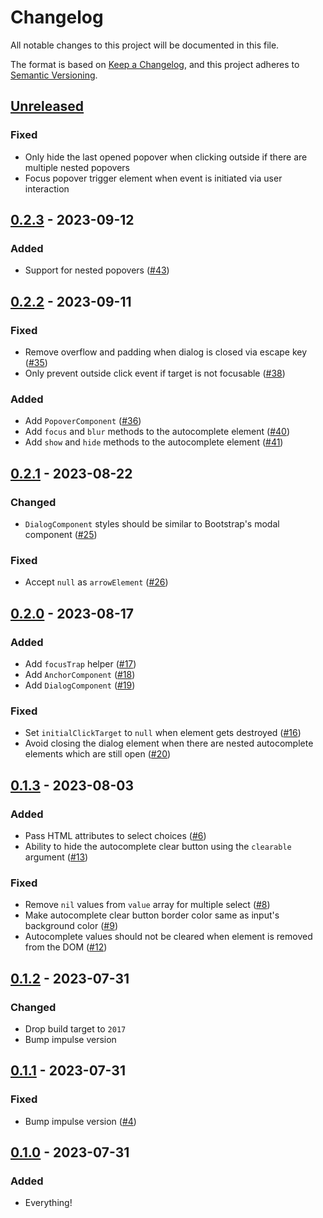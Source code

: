 # Changelog

All notable changes to this project will be documented in this file.

The format is based on [Keep a Changelog](https://keepachangelog.com/en/1.0.0/),
and this project adheres to [Semantic Versioning](https://semver.org/spec/v2.0.0.html).

## [Unreleased]

### Fixed

- Only hide the last opened popover when clicking outside if there are multiple nested popovers
- Focus popover trigger element when event is initiated via user interaction

## [0.2.3] - 2023-09-12

### Added

- Support for nested popovers ([#43](https://github.com/Ambiki/impulse_view_components/pull/43))

## [0.2.2] - 2023-09-11

### Fixed

- Remove overflow and padding when dialog is closed via escape key ([#35](https://github.com/Ambiki/impulse_view_components/pull/35))
- Only prevent outside click event if target is not focusable ([#38](https://github.com/Ambiki/impulse_view_components/pull/38))

### Added

- Add `PopoverComponent` ([#36](https://github.com/Ambiki/impulse_view_components/pull/36))
- Add `focus` and `blur` methods to the autocomplete element ([#40](https://github.com/Ambiki/impulse_view_components/pull/40))
- Add `show` and `hide` methods to the autocomplete element ([#41](https://github.com/Ambiki/impulse_view_components/pull/41))

## [0.2.1] - 2023-08-22

### Changed

- `DialogComponent` styles should be similar to Bootstrap's modal component ([#25](https://github.com/Ambiki/impulse_view_components/pull/25))

### Fixed

- Accept `null` as `arrowElement` ([#26](https://github.com/Ambiki/impulse_view_components/pull/26))

## [0.2.0] - 2023-08-17

### Added

- Add `focusTrap` helper ([#17](https://github.com/Ambiki/impulse_view_components/pull/17))
- Add `AnchorComponent` ([#18](https://github.com/Ambiki/impulse_view_components/pull/18))
- Add `DialogComponent` ([#19](https://github.com/Ambiki/impulse_view_components/pull/19))

### Fixed

- Set `initialClickTarget` to `null` when element gets destroyed ([#16](https://github.com/Ambiki/impulse_view_components/pull/16))
- Avoid closing the dialog element when there are nested autocomplete elements which are still open ([#20](https://github.com/Ambiki/impulse_view_components/pull/20))

## [0.1.3] - 2023-08-03

### Added

- Pass HTML attributes to select choices ([#6](https://github.com/Ambiki/impulse_view_components/pull/6))
- Ability to hide the autocomplete clear button using the `clearable` argument ([#13](https://github.com/Ambiki/impulse_view_components/pull/13))

### Fixed

- Remove `nil` values from `value` array for multiple select ([#8](https://github.com/Ambiki/impulse_view_components/pull/8))
- Make autocomplete clear button border color same as input's background color ([#9](https://github.com/Ambiki/impulse_view_components/pull/9))
- Autocomplete values should not be cleared when element is removed from the DOM ([#12](https://github.com/Ambiki/impulse_view_components/pull/12))

## [0.1.2] - 2023-07-31

### Changed

- Drop build target to `2017`
- Bump impulse version

## [0.1.1] - 2023-07-31

### Fixed

- Bump impulse version ([#4](https://github.com/Ambiki/impulse_view_components/pull/4))

## [0.1.0] - 2023-07-31

### Added

- Everything!

[unreleased]: https://github.com/Ambiki/impulse_view_components/compare/v0.2.3...HEAD
[0.2.3]: https://github.com/Ambiki/impulse_view_components/compare/v0.2.2...v0.2.3
[0.2.2]: https://github.com/Ambiki/impulse_view_components/compare/v0.2.1...v0.2.2
[0.2.1]: https://github.com/Ambiki/impulse_view_components/compare/v0.2.0...v0.2.1
[0.2.0]: https://github.com/Ambiki/impulse_view_components/compare/v0.1.3...v0.2.0
[0.1.3]: https://github.com/Ambiki/impulse_view_components/compare/v0.1.2...v0.1.3
[0.1.2]: https://github.com/Ambiki/impulse_view_components/compare/v0.1.1...v0.1.2
[0.1.1]: https://github.com/Ambiki/impulse_view_components/compare/v0.1.0...v0.1.1
[0.1.0]: https://github.com/Ambiki/impulse_view_components/releases/tag/v0.1.0
